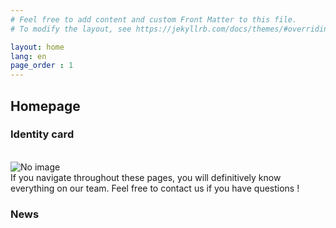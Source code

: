 ```yaml
---
# Feel free to add content and custom Front Matter to this file.
# To modify the layout, see https://jekyllrb.com/docs/themes/#overriding-theme-defaults

layout: home
lang: en
page_order : 1
---
```

## Homepage

### Identity card
<br>
<img src="https://www.umr-lastig.fr/strudel/assets/images/graphical_abstract_en.png" alt="No image"/><br>
If you navigate throughout these pages, you will definitively know everything on our team. Feel free to contact us if you have questions !
<br>

### News

